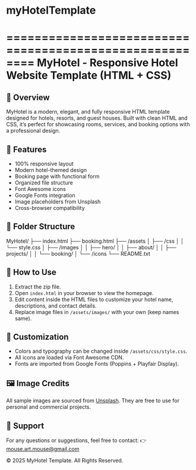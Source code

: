 # myHotelTemplate
========================================================
MyHotel - Responsive Hotel Website Template (HTML + CSS)
========================================================

📌 Overview
------------
MyHotel is a modern, elegant, and fully responsive HTML template 
designed for hotels, resorts, and guest houses. Built with clean 
HTML and CSS, it’s perfect for showcasing rooms, services, and 
booking options with a professional design.

🌟 Features
------------
- 100% responsive layout
- Modern hotel-themed design
- Booking page with functional form
- Organized file structure
- Font Awesome icons
- Google Fonts integration
- Image placeholders from Unsplash
- Cross-browser compatibility

📁 Folder Structure
--------------------
MyHotel/
 ├── index.html
 ├── booking.html
 ├── /assets
 │    ├── /css
 │    │     └── style.css
 │    ├── /images
 │    │     ├── hero/
 │    │     ├── about/
 │    │     ├── projects/
 │    │     └── booking/
 │    └── /icons
 └── README.txt

🧠 How to Use
---------------
1. Extract the zip file.
2. Open `index.html` in your browser to view the homepage.
3. Edit content inside the HTML files to customize your hotel name, 
   descriptions, and contact details.
4. Replace image files in `/assets/images/` with your own (keep names same).

🎨 Customization
-----------------
- Colors and typography can be changed inside `/assets/css/style.css`.
- All icons are loaded via Font Awesome CDN.
- Fonts are imported from Google Fonts (Poppins + Playfair Display).

🖼️ Image Credits
------------------
All sample images are sourced from [Unsplash](https://unsplash.com/).
They are free to use for personal and commercial projects.

💌 Support
------------
For any questions or suggestions, feel free to contact:
👉 mouse.art.mouse@gmail.com

© 2025 MyHotel Template. All Rights Reserved.

